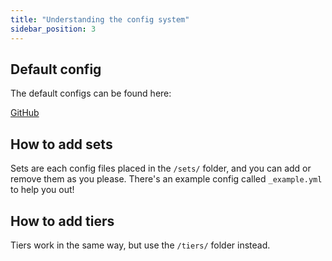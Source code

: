 ```yaml
---
title: "Understanding the config system"
sidebar_position: 3
---
```


## Default config
The default configs can be found here:

[GitHub](https://github.com/Auxilor/EcoArmor/blob/master/eco-core/core-plugin/src/main/resources/)

## How to add sets
Sets are each config files placed in the `/sets/` folder, and you can add or remove them as you please. There's an example config called `_example.yml` to help you out!

## How to add tiers
Tiers work in the same way, but use the `/tiers/` folder instead.
